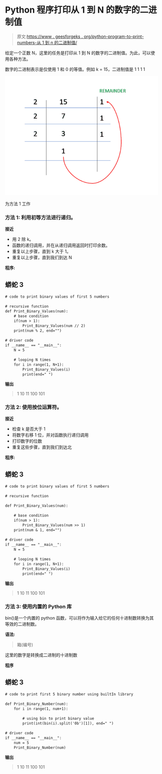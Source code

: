 # Python 程序打印从 1 到 N 的数字的二进制值

> 原文:[https://www . geesforgeks . org/python-program-to-print-numbers-从 1 到 n 的二进制值/](https://www.geeksforgeeks.org/python-program-to-print-the-binary-value-of-the-numbers-from-1-to-n/)

给定一个正数 N，这里的任务是打印从 1 到 N 的数字的二进制值。为此，可以使用各种方法。

数字的二进制表示是仅使用 1 和 0 的等值。例如 k = 15，二进制值是 1 1 1 1

![](img/c01668fad06f408fda42a1dfec246152.png)

为方法 1 工作

### **方法 1:** 利用初等方法进行递归。

**接近**

*   用 2 除 k。
*   函数的递归调用，并在从递归调用返回时打印余数。
*   重复以上步骤，直到 k 大于 1。
*   重复以上步骤，直到我们到达 N

**程序:**

## 蟒蛇 3

```
# code to print binary values of first 5 numbers

# recursive function
def Print_Binary_Values(num):
    # base condition
    if(num > 1):
        Print_Binary_Values(num // 2)
    print(num % 2, end="")

# driver code
if __name__ == "__main__":
    N = 5

    # looping N times
    for i in range(1, N+1):
        Print_Binary_Values(i)
        print(end=" ")
```

**输出**

> 1 10 11 100 101

### **方法 2:** 使用按位运算符。

**接近**

*   检查 k 是否大于 1
*   将数字右移 1 位，并对函数执行递归调用
*   打印数字的位数
*   重复这些步骤，直到我们到达北

**程序:**

## 蟒蛇 3

```
# code to print binary values of first 5 numbers

# recursive function

def Print_Binary_Values(num):

    # base condition
    if(num > 1):
        Print_Binary_Values(num >> 1)
    print(num & 1, end="")

# driver code
if __name__ == "__main__":
    N = 5

    # looping N times
    for i in range(1, N+1):
        Print_Binary_Values(i)
        print(end=" ")
```

**输出**

> 1 10 11 100 101

### **方法 3:** 使用内置的 Python 库

bin()是一个内置的 python 函数，可以将作为输入给它的任何十进制数转换为其等效的二进制数。

**语法:**

> 箱(编号)

这里的数字是转换成二进制的十进制数

**程序**

## 蟒蛇 3

```
# code to print first 5 binary number using builtIn library

def Print_Binary_Number(num):
    for i in range(1, num+1):

        # using bin to print binary value
        print(int(bin(i).split('0b')[1]), end=" ")

# driver code
if __name__ == "__main__":
    num = 5
    Print_Binary_Number(num)
```

**输出**

> 1 10 11 100 101